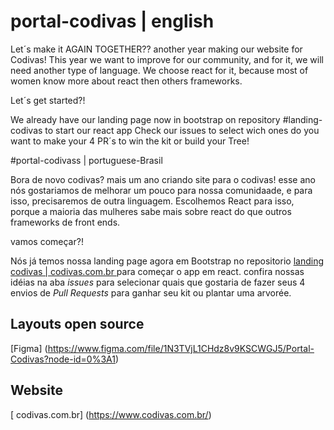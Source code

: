 # portal-codivas | english

Let´s make it AGAIN TOGETHER??
another year making our website for Codivas!
This year we want to improve for our community, and for it, we will need another type of language.
We choose  react for it, because most of women know more about react then others frameworks.

Let´s get started?!

We already have our landing page now in bootstrap on repository #landing-codivas to start our react app
Check our issues to select wich ones do you want to make your 4 PR´s to win the kit or build your Tree! 

#portal-codivass | portuguese-Brasil


Bora de novo codivas?
mais um ano criando site para o codivas!
esse ano nós gostariamos de melhorar um pouco para nossa comunidaade, e para isso, precisaremos de outra linguagem.
Escolhemos React para isso, porque a maioria das mulheres sabe mais sobre react do que outros frameworks de front ends.

vamos começar?!

Nós já temos nossa landing page agora em Bootstrap no repositorio  [ landing codivas | codivas.com.br ](https://github.com/Codivas/landing-codivas/) para começar o app em react.
confira nossas idéias na aba *issues* para selecionar quais que gostaria de fazer seus 4 envios de *Pull Requests* para ganhar seu kit ou plantar uma arvorée.


## Layouts open source

[Figma] (https://www.figma.com/file/1N3TVjL1CHdz8v9KSCWGJ5/Portal-Codivas?node-id=0%3A1)

## Website 
[ codivas.com.br] (https://www.codivas.com.br/)
